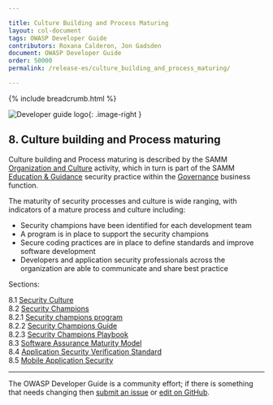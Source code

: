 ```yaml
---

title: Culture Building and Process Maturing
layout: col-document
tags: OWASP Developer Guide
contributors: Roxana Calderon, Jon Gadsden
document: OWASP Developer Guide
order: 50000
permalink: /release-es/culture_building_and_process_maturing/

---
```


{% include breadcrumb.html %}

<style type="text/css">
.image-right {
  height: 180px;
  display: block;
  margin-left: auto;
  margin-right: auto;
  float: right;
}
</style>

![Developer guide logo](../../assets/images/dg_logo.png "OWASP Developer Guide"){: .image-right }

## 8. Culture building and Process maturing

Culture building and Process maturing is described by the SAMM [Organization and Culture][sammgegoc] activity,
which in turn is part of the SAMM [Education & Guidance][sammgeg] security practice
within the [Governance][sammg] business function.

The maturity of security processes and culture is wide ranging, with indicators of a mature process and culture including:

* Security champions have been identified for each development team
* A program is in place to support the security champions
* Secure coding practices are in place to define standards and improve software development
* Developers and application security professionals across the organization are able to communicate and share best practice

Sections:

8.1 [Security Culture](01-security-culture.md)  
8.2 [Security Champions](02-security-champions/toc.md)  
8.2.1 [Security champions program](02-security-champions/01-security-champions-program.md)  
8.2.2 [Security Champions Guide](02-security-champions/02-security-champions-guide.md)  
8.2.3 [Security Champions Playbook](02-security-champions/03-security-champions-playbook.md)  
8.3 [Software Assurance Maturity Model](03-samm.md)  
8.4 [Application Security Verification Standard](04-asvs.md)  
8.5 [Mobile Application Security](05-mas.md)  

----

The OWASP Developer Guide is a community effort; if there is something that needs changing
then [submit an issue][issue1000] or [edit on GitHub][edit1000].

[edit1000]: https://github.com/OWASP/www-project-developer-guide/blob/main/draft/10-culture-process/toc.md
[issue1000]: https://github.com/OWASP/www-project-developer-guide/issues/new?labels=enhancement&template=request.md&title=Update:%2010-culture-process/00-toc
[sammg]: https://owaspsamm.org/model/governance/
[sammgeg]: https://owaspsamm.org/model/governance/education-and-guidance/
[sammgegoc]: https://owaspsamm.org/model/governance/education-and-guidance/stream-b/

